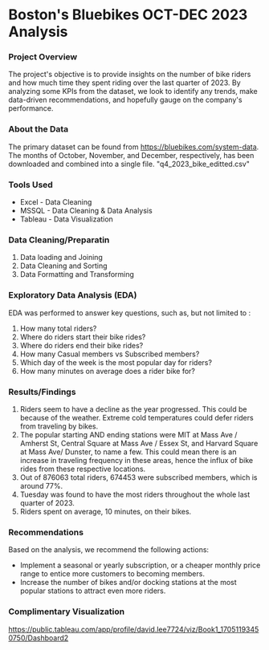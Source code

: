 # Boston's Bluebikes OCT-DEC 2023 Analysis

### Project Overview

The project's objective is to provide insights on the number of bike riders and how much time they spent riding over the last quarter of 2023. By analyzing some KPIs from the dataset, we look to identify any trends, make data-driven recommendations, and hopefully gauge on the company's performance.

### About the Data

The primary dataset can be found from <https://bluebikes.com/system-data>. The months of October, November, and December, respectively, has been downloaded and combined into a single file. "q4_2023_bike_editted.csv"

### Tools Used

- Excel - Data Cleaning
- MSSQL - Data Cleaning & Data Analysis
- Tableau - Data Visualization

### Data Cleaning/Preparatin

1. Data loading and Joining
2. Data Cleaning and Sorting
3. Data Formatting and Transforming

### Exploratory Data Analysis (EDA)

EDA was performed to answer key questions, such as, but not limited to :

1. How many total riders?
2. Where do riders start their bike rides?
3. Where do riders end their bike rides?
4. How many Casual members vs Subscribed members?
5. Which day of the week is the most popular day for riders?
6. How many minutes on average does a rider bike for?

### Results/Findings

1. Riders seem to have a decline as the year progressed. This could be because of the weather. Extreme cold temperatures could defer riders from traveling by bikes.
2. The popular starting AND ending stations were MIT at Mass Ave / Amherst St, Central Square at Mass Ave / Essex St, and Harvard Square at Mass Ave/ Dunster, to name a few. This could mean there is an increase in traveling frequency in these areas, hence the influx of bike rides from these respective locations.
3. Out of 876063 total riders, 674453 were subscribed members, which is around 77%.
4. Tuesday was found to have the most riders throughout the whole last quarter of 2023.
5. Riders spent on average, 10 minutes, on their bikes.

### Recommendations

Based on the analysis, we recommend the following actions:

- Implement a seasonal or yearly subscription, or a cheaper monthly price range to entice more customers to becoming members.
- Increase the number of bikes and/or docking stations at the most popular stations to attract even more riders.

### Complimentary Visualization

<https://public.tableau.com/app/profile/david.lee7724/viz/Book1_17051193450750/Dashboard2>











